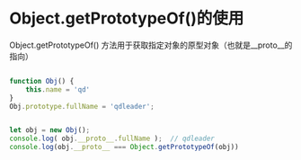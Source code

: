 # Object.getPrototypeOf()的使用



Object.getPrototypeOf() 方法用于获取指定对象的原型对象（也就是__proto__的指向）

```js

function Obj() {
	this.name = 'qd'
}
Obj.prototype.fullName = 'qdleader';


let obj = new Obj();
console.log( obj.__proto__.fullName );  // qdleader
console.log(obj.__proto__ === Object.getPrototypeOf(obj))

```